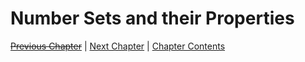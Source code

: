 # Number Sets and their Properties <!-- omit in toc -->

[~~Previous Chapter~~][prev] | [Next Chapter][next] | [Chapter Contents][index]

[prev]: ./
[next]: ./02bases
[index]: ./index
